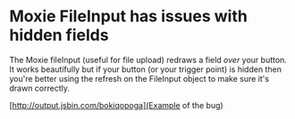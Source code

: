 # Moxie FileInput has issues with hidden fields #

The Moxie fileInput (useful for file upload) redraws a field _over_ your button.
It works beautifully but if your button (or your trigger point) is hidden then you're better using the refresh on the FileInput object to make sure it's drawn correctly.

[http://output.jsbin.com/bokiqopoga](Example of the bug)
